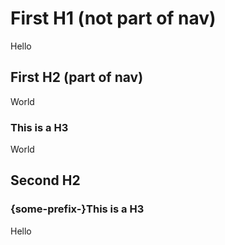 # First H1 (not part of nav)

Hello

## First H2 (part of nav)

World

### This is a H3

World

## Second H2

### {some-prefix-}This is a H3

Hello
